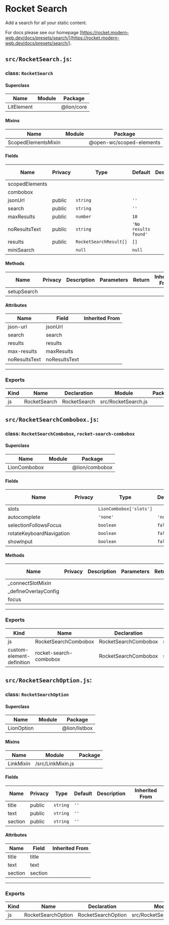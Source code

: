 # Rocket Search

Add a search for all your static content.

For docs please see our homepage [https://rocket.modern-web.dev/docs/presets/search/](https://rocket.modern-web.dev/docs/presets/search/).


## `src/RocketSearch.js`:

### class: `RocketSearch`

#### Superclass

| Name       | Module | Package    |
| ---------- | ------ | ---------- |
| LitElement |        | @lion/core |

#### Mixins

| Name                | Module | Package                  |
| ------------------- | ------ | ------------------------ |
| ScopedElementsMixin |        | @open-wc/scoped-elements |

#### Fields

| Name           | Privacy | Type                   | Default              | Description | Inherited From |
| -------------- | ------- | ---------------------- | -------------------- | ----------- | -------------- |
| scopedElements |         |                        |                      |             |                |
| combobox       |         |                        |                      |             |                |
| jsonUrl        | public  | `string`               | `''`                 |             |                |
| search         | public  | `string`               | `''`                 |             |                |
| maxResults     | public  | `number`               | `10`                 |             |                |
| noResultsText  | public  | `string`               | `'No results found'` |             |                |
| results        | public  | `RocketSearchResult[]` | `[]`                 |             |                |
| miniSearch     |         | `null`                 | `null`               |             |                |

#### Methods

| Name        | Privacy | Description | Parameters | Return | Inherited From |
| ----------- | ------- | ----------- | ---------- | ------ | -------------- |
| setupSearch |         |             |            |        |                |

#### Attributes

| Name          | Field         | Inherited From |
| ------------- | ------------- | -------------- |
| json-url      | jsonUrl       |                |
| search        | search        |                |
| results       | results       |                |
| max-results   | maxResults    |                |
| noResultsText | noResultsText |                |

<hr/>

### Exports

| Kind | Name         | Declaration  | Module              | Package |
| ---- | ------------ | ------------ | ------------------- | ------- |
| js   | RocketSearch | RocketSearch | src/RocketSearch.js |         |

## `src/RocketSearchCombobox.js`:

### class: `RocketSearchCombobox`, `rocket-search-combobox`

#### Superclass

| Name         | Module | Package        |
| ------------ | ------ | -------------- |
| LionCombobox |        | @lion/combobox |

#### Fields

| Name                     | Privacy | Type                    | Default  | Description | Inherited From |
| ------------------------ | ------- | ----------------------- | -------- | ----------- | -------------- |
| slots                    |         | `LionCombobox['slots']` |          |             |                |
| autocomplete             |         | `'none'`                | `'none'` |             |                |
| selectionFollowsFocus    |         | `boolean`               | `false`  |             |                |
| rotateKeyboardNavigation |         | `boolean`               | `false`  |             |                |
| showInput                |         | `boolean`               | `false`  |             |                |

#### Methods

| Name                 | Privacy | Description | Parameters | Return | Inherited From |
| -------------------- | ------- | ----------- | ---------- | ------ | -------------- |
| _connectSlotMixin    |         |             |            |        |                |
| _defineOverlayConfig |         |             |            |        |                |
| focus                |         |             |            |        |                |

<hr/>

### Exports

| Kind                      | Name                   | Declaration          | Module                      | Package |
| ------------------------- | ---------------------- | -------------------- | --------------------------- | ------- |
| js                        | RocketSearchCombobox   | RocketSearchCombobox | src/RocketSearchCombobox.js |         |
| custom-element-definition | rocket-search-combobox | RocketSearchCombobox | src/RocketSearchCombobox.js |         |

## `src/RocketSearchOption.js`:

### class: `RocketSearchOption`

#### Superclass

| Name       | Module | Package       |
| ---------- | ------ | ------------- |
| LionOption |        | @lion/listbox |

#### Mixins

| Name      | Module            | Package |
| --------- | ----------------- | ------- |
| LinkMixin | /src/LinkMixin.js |         |

#### Fields

| Name    | Privacy | Type     | Default | Description | Inherited From |
| ------- | ------- | -------- | ------- | ----------- | -------------- |
| title   | public  | `string` | `''`    |             |                |
| text    | public  | `string` | `''`    |             |                |
| section | public  | `string` | `''`    |             |                |

#### Attributes

| Name    | Field   | Inherited From |
| ------- | ------- | -------------- |
| title   | title   |                |
| text    | text    |                |
| section | section |                |

<hr/>

### Exports

| Kind | Name               | Declaration        | Module                    | Package |
| ---- | ------------------ | ------------------ | ------------------------- | ------- |
| js   | RocketSearchOption | RocketSearchOption | src/RocketSearchOption.js |         |
